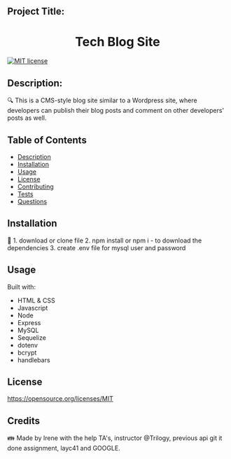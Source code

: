 ## Project Title: 
<h1 align="center">Tech Blog Site </h1>


[![MIT license](https://img.shields.io/badge/License-MIT-blue.svg)](https://opensource.org/licenses/MIT)


## Description:

🔍 This is a CMS-style blog site similar to a Wordpress site, where developers can publish their blog posts and comment on other developers' posts as well.

## Table of Contents
- [Description](#description)
- [Installation](#installation)
- [Usage](#usage)
- [License](#license)
- [Contributing](#contributing)
- [Tests](#tests)
- [Questions](#questions)

## Installation
💾 1. download or clone file 
   2. npm install or npm i - to download the dependencies 
   3. create .env file for mysql user and password 

## Usage

Built with:

- HTML & CSS
- Javascript
- Node
- Express
- MySQL
- Sequelize
- dotenv
- bcrypt
- handlebars

## License

https://opensource.org/licenses/MIT


## Credits 
👪 Made by Irene with the help TA's, instructor @Trilogy, previous api git it done assignment, layc41 and GOOGLE. 
